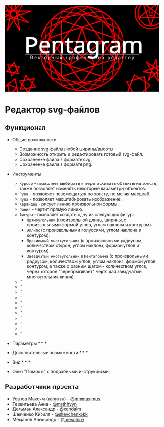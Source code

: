 [![](img/main_logo.svg)](https://bmstu-iu9.github.io/ptp2021-3-vector-editor/)

# Редактор svg-файлов

## Функционал

* Общие возможности
  * Создание svg-файла любой ширины/высоты
  * Возможность открыть и редактировать готовый svg-файл.
  * Сохранение файла в формате svg.
  * Сохранение файла в формате png.

* Инструменты
  * `Курсор` - позволяет выбирать и перетаскивать объекты на холсте, также позволяет изменять некоторые параметры объектов.
  * `Рука` - позволяет перемещаться по холсту, не меняя масштаб.
  * `Лупа` - позволяет масштабировать изображение.
  * `Карандаш` - рисует линию произвольной формы.
  * `Линия` - чертит прямую линию.
  * `Фигуры` - позволяет создать одну из следующих фигур:
    * `Прямоугольник` (произвольной длины, ширины, с произвольными формой углов, углом наклона и контуром).
    * `Эллипс` (с произвольными полуосями, углом наклона и контуром).
    * `Правильный многоугольник` (с произвольными радиусом, количеством сторон, углом наклона, формой углов и контуром).
    * `Звёздчатый многоугольник` и `Пентаграмма` (с произвольными радиусом, количеством углов, углом наклона, формой углов, контуром, а также с разным шагом - количеством углов, через которое "перепрыгивает" чертящая звёздчатый многоугольник линия)
  * ``
  * ``
  * ``
  * ``
  * ``
  * ``
  * ``
  * ``
  * ``
  * ``
  * ``

* Параметры
  * 
  * 
  * 

* Дополнительные возможности
  * 
  * 
  * 

* Вид
  * 
  * 
  * 

* Окно "Помощь" с подробными инструкциями

## Разработчики проекта

* Усанов Максим (капитан) - <a href=https://github.com/Mmmaximus> @mmmaximus </a>  
* Терентьева Анна - <a href=https://github.com/mathhyyn> @mathhyyn </a>
* Дельман Александр - <a href=https://github.com/xendalm> @xendalm </a>
* Шевченко Кирилл - <a href=https://github.com/shevchenkokk> @shevchenkokk </a>
* Мещанов Александр - <a href=https://github.com/Meschine> @meschine </a> 
